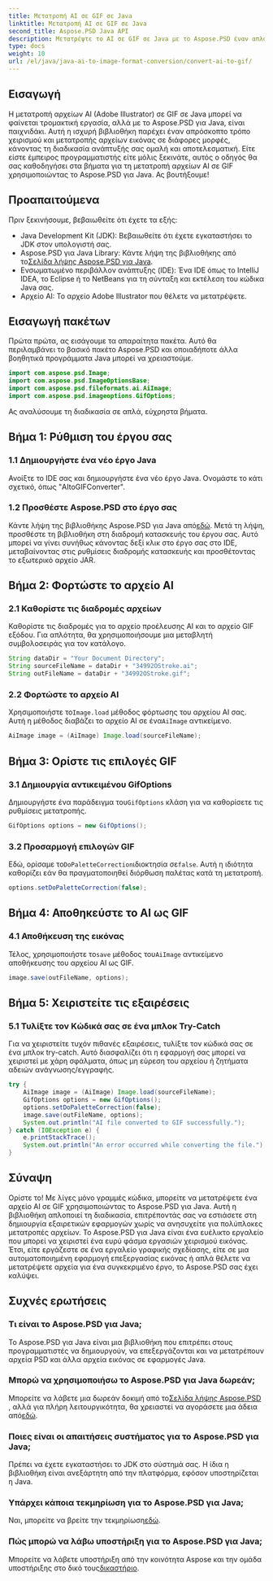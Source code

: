```yaml
---
title: Μετατροπή AI σε GIF σε Java
linktitle: Μετατροπή AI σε GIF σε Java
second_title: Aspose.PSD Java API
description: Μετατρέψτε το AI σε GIF σε Java με το Aspose.PSD έναν απλό, αποτελεσματικό οδηγό για προγραμματιστές. Μάθετε τις προϋποθέσεις, τα βήματα και τις συχνές ερωτήσεις για απρόσκοπτη μετατροπή.
type: docs
weight: 10
url: /el/java/java-ai-to-image-format-conversion/convert-ai-to-gif/
---
```

## Εισαγωγή
Η μετατροπή αρχείων AI (Adobe Illustrator) σε GIF σε Java μπορεί να φαίνεται τρομακτική εργασία, αλλά με το Aspose.PSD για Java, είναι παιχνιδάκι. Αυτή η ισχυρή βιβλιοθήκη παρέχει έναν απρόσκοπτο τρόπο χειρισμού και μετατροπής αρχείων εικόνας σε διάφορες μορφές, κάνοντας τη διαδικασία ανάπτυξής σας ομαλή και αποτελεσματική. Είτε είστε έμπειρος προγραμματιστής είτε μόλις ξεκινάτε, αυτός ο οδηγός θα σας καθοδηγήσει στα βήματα για τη μετατροπή αρχείων AI σε GIF χρησιμοποιώντας το Aspose.PSD για Java. Ας βουτήξουμε!
## Προαπαιτούμενα
Πριν ξεκινήσουμε, βεβαιωθείτε ότι έχετε τα εξής:
- Java Development Kit (JDK): Βεβαιωθείτε ότι έχετε εγκαταστήσει το JDK στον υπολογιστή σας.
- Aspose.PSD για Java Library: Κάντε λήψη της βιβλιοθήκης από το[Σελίδα λήψης Aspose.PSD για Java](https://releases.aspose.com/psd/java/).
- Ενσωματωμένο περιβάλλον ανάπτυξης (IDE): Ένα IDE όπως το IntelliJ IDEA, το Eclipse ή το NetBeans για τη σύνταξη και εκτέλεση του κώδικα Java σας.
- Αρχείο AI: Το αρχείο Adobe Illustrator που θέλετε να μετατρέψετε.
## Εισαγωγή πακέτων
Πρώτα πρώτα, ας εισάγουμε τα απαραίτητα πακέτα. Αυτό θα περιλαμβάνει το βασικό πακέτο Aspose.PSD και οποιαδήποτε άλλα βοηθητικά προγράμματα Java μπορεί να χρειαστούμε.
```java
import com.aspose.psd.Image;
import com.aspose.psd.ImageOptionsBase;
import com.aspose.psd.fileformats.ai.AiImage;
import com.aspose.psd.imageoptions.GifOptions;
```
Ας αναλύσουμε τη διαδικασία σε απλά, εύχρηστα βήματα.
## Βήμα 1: Ρύθμιση του έργου σας
### 1.1 Δημιουργήστε ένα νέο έργο Java
Ανοίξτε το IDE σας και δημιουργήστε ένα νέο έργο Java. Ονομάστε το κάτι σχετικό, όπως "AItoGIFConverter".
### 1.2 Προσθέστε Aspose.PSD στο έργο σας
 Κάντε λήψη της βιβλιοθήκης Aspose.PSD για Java από[εδώ](https://releases.aspose.com/psd/java/). Μετά τη λήψη, προσθέστε τη βιβλιοθήκη στη διαδρομή κατασκευής του έργου σας. Αυτό μπορεί να γίνει συνήθως κάνοντας δεξί κλικ στο έργο σας στο IDE, μεταβαίνοντας στις ρυθμίσεις διαδρομής κατασκευής και προσθέτοντας το εξωτερικό αρχείο JAR.
## Βήμα 2: Φορτώστε το αρχείο AI
### 2.1 Καθορίστε τις διαδρομές αρχείων
Καθορίστε τις διαδρομές για το αρχείο προέλευσης AI και το αρχείο GIF εξόδου. Για απλότητα, θα χρησιμοποιήσουμε μια μεταβλητή συμβολοσειράς για τον κατάλογο.
```java
String dataDir = "Your Document Directory";
String sourceFileName = dataDir + "34992OStroke.ai";
String outFileName = dataDir + "34992OStroke.gif";
```
### 2.2 Φορτώστε το αρχείο AI
 Χρησιμοποιήστε το`Image.load` μέθοδος φόρτωσης του αρχείου AI σας. Αυτή η μέθοδος διαβάζει το αρχείο AI σε ένα`AiImage` αντικείμενο.
```java
AiImage image = (AiImage) Image.load(sourceFileName);
```
## Βήμα 3: Ορίστε τις επιλογές GIF
### 3.1 Δημιουργία αντικειμένου GifOptions
 Δημιουργήστε ένα παράδειγμα του`GifOptions` κλάση για να καθορίσετε τις ρυθμίσεις μετατροπής.
```java
GifOptions options = new GifOptions();
```
### 3.2 Προσαρμογή επιλογών GIF
 Εδώ, ορίσαμε το`DoPaletteCorrection`ιδιοκτησία σε`false`. Αυτή η ιδιότητα καθορίζει εάν θα πραγματοποιηθεί διόρθωση παλέτας κατά τη μετατροπή.
```java
options.setDoPaletteCorrection(false);
```
## Βήμα 4: Αποθηκεύστε το AI ως GIF
### 4.1 Αποθήκευση της εικόνας
 Τέλος, χρησιμοποιήστε το`save` μέθοδος του`AiImage` αντικείμενο αποθήκευσης του αρχείου AI ως GIF.
```java
image.save(outFileName, options);
```
## Βήμα 5: Χειριστείτε τις εξαιρέσεις
### 5.1 Τυλίξτε τον Κώδικά σας σε ένα μπλοκ Try-Catch
Για να χειριστείτε τυχόν πιθανές εξαιρέσεις, τυλίξτε τον κώδικά σας σε ένα μπλοκ try-catch. Αυτό διασφαλίζει ότι η εφαρμογή σας μπορεί να χειριστεί με χάρη σφάλματα, όπως μη εύρεση του αρχείου ή ζητήματα αδειών ανάγνωσης/εγγραφής.
```java
try {
    AiImage image = (AiImage) Image.load(sourceFileName);
    GifOptions options = new GifOptions();
    options.setDoPaletteCorrection(false);
    image.save(outFileName, options);
    System.out.println("AI file converted to GIF successfully.");
} catch (IOException e) {
    e.printStackTrace();
    System.out.println("An error occurred while converting the file.");
}
```
## Σύναψη
Ορίστε το! Με λίγες μόνο γραμμές κώδικα, μπορείτε να μετατρέψετε ένα αρχείο AI σε GIF χρησιμοποιώντας το Aspose.PSD για Java. Αυτή η βιβλιοθήκη απλοποιεί τη διαδικασία, επιτρέποντάς σας να εστιάσετε στη δημιουργία εξαιρετικών εφαρμογών χωρίς να ανησυχείτε για πολύπλοκες μετατροπές αρχείων. 
Το Aspose.PSD για Java είναι ένα ευέλικτο εργαλείο που μπορεί να χειριστεί ένα ευρύ φάσμα εργασιών χειρισμού εικόνας. Έτσι, είτε εργάζεστε σε ένα εργαλείο γραφικής σχεδίασης, είτε σε μια αυτοματοποιημένη εφαρμογή επεξεργασίας εικόνας ή απλά θέλετε να μετατρέψετε αρχεία για ένα συγκεκριμένο έργο, το Aspose.PSD σας έχει καλύψει.
## Συχνές ερωτήσεις
### Τι είναι το Aspose.PSD για Java;
Το Aspose.PSD για Java είναι μια βιβλιοθήκη που επιτρέπει στους προγραμματιστές να δημιουργούν, να επεξεργάζονται και να μετατρέπουν αρχεία PSD και άλλα αρχεία εικόνας σε εφαρμογές Java.
### Μπορώ να χρησιμοποιήσω το Aspose.PSD για Java δωρεάν;
 Μπορείτε να λάβετε μια δωρεάν δοκιμή από το[Σελίδα λήψης Aspose.PSD](https://releases.aspose.com/) , αλλά για πλήρη λειτουργικότητα, θα χρειαστεί να αγοράσετε μια άδεια από[εδώ](https://purchase.aspose.com/buy).
### Ποιες είναι οι απαιτήσεις συστήματος για το Aspose.PSD για Java;
Πρέπει να έχετε εγκαταστήσει το JDK στο σύστημά σας. Η ίδια η βιβλιοθήκη είναι ανεξάρτητη από την πλατφόρμα, εφόσον υποστηρίζεται η Java.
### Υπάρχει κάποια τεκμηρίωση για το Aspose.PSD για Java;
 Ναι, μπορείτε να βρείτε την τεκμηρίωση[εδώ](https://reference.aspose.com/psd/java/).
### Πώς μπορώ να λάβω υποστήριξη για το Aspose.PSD για Java;
Μπορείτε να λάβετε υποστήριξη από την κοινότητα Aspose και την ομάδα υποστήριξης στο δικό τους[δικαστήριο](https://forum.aspose.com/c/psd/34).
